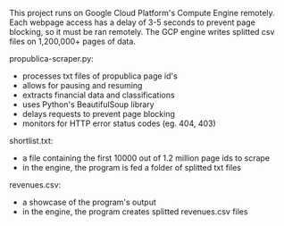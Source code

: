 This project runs on Google Cloud Platform's Compute Engine remotely.
Each webpage access has a delay of 3-5 seconds to prevent page blocking, so it must be ran remotely.
The GCP engine writes splitted csv files on 1,200,000+ pages of data.

propublica-scraper.py:
- processes txt files of propublica page id's
- allows for pausing and resuming 
- extracts financial data and classifications
- uses Python's BeautifulSoup library
- delays requests to prevent page blocking
- monitors for HTTP error status codes (eg. 404, 403)

shortlist.txt:
- a file containing the first 10000 out of 1.2 million page ids to scrape
- in the engine, the program is fed a folder of splitted txt files

revenues.csv:
- a showcase of the program's output
- in the engine, the program creates splitted revenues.csv files 

